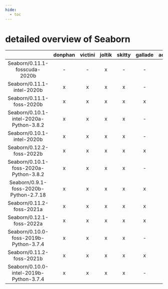 ```yaml
---
hide:
  - toc
---
```


detailed overview of Seaborn
============================

| |donphan|victini|joltik|skitty|gallade|accelgor|swalot|doduo|
| :---: | :---: | :---: | :---: | :---: | :---: | :---: | :---: | :---: |
|Seaborn/0.11.1-fosscuda-2020b|-|-|x|-|-|x|-|-|
|Seaborn/0.11.1-intel-2020b|x|x|x|x|-|-|x|x|
|Seaborn/0.11.1-foss-2020b|x|x|x|x|x|-|x|x|
|Seaborn/0.10.1-intel-2020a-Python-3.8.2|x|x|x|x|-|-|x|x|
|Seaborn/0.10.1-intel-2020b|x|x|x|x|-|-|x|x|
|Seaborn/0.12.2-foss-2022b|x|x|x|x|x|x|x|x|
|Seaborn/0.10.1-foss-2020a-Python-3.8.2|x|x|x|x|-|-|x|x|
|Seaborn/0.9.1-foss-2020b-Python-2.7.18|x|x|x|x|x|-|x|x|
|Seaborn/0.11.2-foss-2021a|x|x|x|x|x|x|x|x|
|Seaborn/0.12.1-foss-2022a|x|x|x|x|x|x|x|x|
|Seaborn/0.10.0-foss-2019b-Python-3.7.4|x|x|x|x|-|-|x|x|
|Seaborn/0.11.2-foss-2021b|x|x|x|x|x|x|x|x|
|Seaborn/0.10.0-intel-2019b-Python-3.7.4|x|x|x|x|-|-|-|x|
